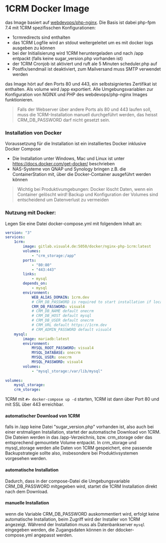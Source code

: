 # 1CRM Docker Image
das Image basiert auf [webdevops/php-nginx](https://dockerfile.readthedocs.io/en/latest/content/DockerImages/dockerfiles/php-nginx.html). Die Basis ist dabei php-fpm 7.4 mit 1CRM spezifisschen Konfigurationen:
- 1crmredirects sind enthalten
- das 1CRM Logfile wird an stdout weitergeleitet um es mit docker logs ausgeben zu können
- bei der Initialisierung wird 1CRM heruntergeladen und nach /app entpackt (falls keine sugar_version.php vorhanden ist)
- der 1CRM Cronjob ist aktiviert und ruft ale 5 Minuten scheduler.php auf
- Postfix/sendmail ist deaktiviert, zum Mailversand muss SMTP verwendet werden

das Image hört auf den Ports 80 und 443, ein selbstsigniertes Zertifikat ist enthalten.  Als volume wird /app exportiert.
Alle Umgebungsvariablen zur Konfiguration von NGINX und PHP des webdevops/php-nginx Images funktionieren.

> Falls der Webserver über andere Ports als 80 und 443 laufen soll, muss die 1CRM-Installation manuell durchgeführt werden, das heisst CRM_DB_PASSWORD darf nicht gesetzt sein.

### Installation von Docker
Voraussetzung für die Installation ist ein installiertes Docker inklusive Docker Compose
- Die Installation unter Windows, Mac und Linux ist unter https://docs.docker.com/get-docker/ beschrieben 
- NAS-Systeme von QNAP und Synology bringen z.B. die  ContainerStation mit, über die Docker-Container ausgeführt werden können

> Wichtig bei Produktivumgebungen: Docker löscht Daten, wenn ein Container gelöscht wird! Backup und Konfiguration der Volumes sind entscheidend  um Datenverlust zu vermeiden

### Nutzung mit Docker:

Legen Sie eine Datei docker-compose.yml mit folgendem Inhalt an:

```yaml
version: "3"
services:
    1crm:
        image: gitlab.visual4.de:5050/docker/nginx-php-1crm:latest
        volumes:
            - "crm_storage:/app"            
        ports:
            - "80:80"
            - "443:443"           
        links:
            - mysql
        depends_on:
            - mysql
        environment:
            WEB_ALIAS_DOMAIN: 1crm.dev
            # CRM_DB_PASSWORD is required to start installation if local_config.php is missing
            CRM_DB_PASSWORD: visual4
            # CRM_DB_NAME default onecrm
            # CRM_DB_HOST default mysql
            # CRM_DB_USER default onecrm
            # CRM_URL default https://1crm.dev
            # CRM_ADMIN_PASSWORD default visual4
    mysql:
        image: mariadb:latest
        environment: 
            MYSQL_ROOT_PASSWORD: visual4
            MYSQL_DATABASE: onecrm
            MYSQL_USER: onecrm
            MYSQL_PASSWORD: visual4
        volumes:
            - "mysql_storage:/var/lib/mysql"
        
volumes:
    mysql_storage:
    crm_storage:

```

1CRM mit ```#> docker-compose up -d``` starten, 1CRM ist dann über Port 80 und mit SSL über 443 erreichbar.
#### automatischer Download von 1CRM
falls in /app keine Datei "sugar_version.php" vorhanden ist, also auch bei einer erstmaligen Installation, startet der automatische Download von 1CRM. Die Dateien werden in das /app-Verzeichnis, bzw. crm_storage oder das entsprechend gemountete Volume entpackt.
In crm_storage und mysql_storage werden alle Daten von 1CRM gespeichert, eine passende Backupstrategie sollte also, insbesondere bei Produktivsystemen vorgesehen werden.

#### automatische Installation
Dadurch, dass in der compose-Datei die Umgebungsvariable CRM_DB_PASSWORD mitgegeben wird, startet die 1CRM Installation direkt nach dem Download. 

#### manuelle Installation
wenn die Variable CRM_DB_PASSWORD auskommentiert wird, erfolgt keine automatische Installation, beim Zugriff wird der Installer von 1CRM angezeigt.
Während der Installation muss als Datenbankserver ```mysql``` eingegeben werden, die Zugangsdaten können in der ddocker-compose.yml angepasst werden.




